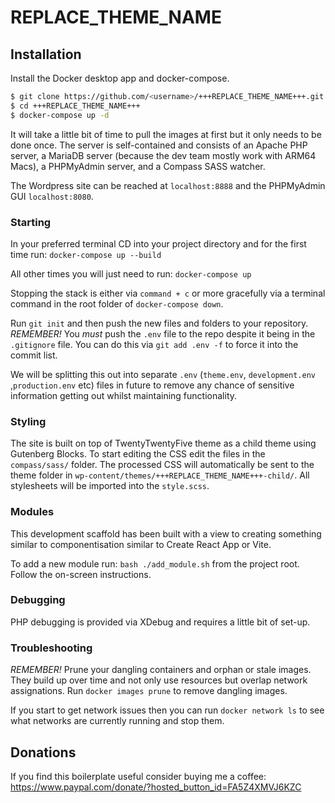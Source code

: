 # REPLACE_THEME_NAME

## Installation

Install the Docker desktop app and docker-compose.

```sh
$ git clone https://github.com/<username>/+++REPLACE_THEME_NAME+++.git
$ cd +++REPLACE_THEME_NAME+++
$ docker-compose up -d
```

It will take a little bit of time to pull the images at first but it only needs to be done once. The server is self-contained and consists of an Apache PHP server, a MariaDB server (because the dev team mostly work with ARM64 Macs), a PHPMyAdmin server, and a Compass SASS watcher.

The Wordpress site can be reached at `localhost:8888` and the PHPMyAdmin GUI `localhost:8080`.

### Starting

In your preferred terminal CD into your project directory and for the first time run: `docker-compose up --build`

All other times you will just need to run: `docker-compose up`

Stopping the stack is either via `command + c` or more gracefully via a terminal command in the root folder of `docker-compose down`.

Run `git init` and then push the new files and folders to your repository. *REMEMBER!* You *must* push the `.env` file to the repo despite it being in the `.gitignore` file. You can do this via `git add .env -f` to force it into the commit list.

We will be splitting this out into separate `.env` (`theme.env`, `development.env` ,`production.env` etc) files in future to remove any chance of sensitive information getting out whilst maintaining functionality.

### Styling

The site is built on top of TwentyTwentyFive theme as a child theme using Gutenberg Blocks. To start editing the CSS edit the files in the `compass/sass/` folder. The processed CSS will automatically be sent to the theme folder in `wp-content/themes/+++REPLACE_THEME_NAME+++-child/`. All stylesheets will be imported into the `style.scss`.

### Modules

This development scaffold has been built with a view to creating something similar to componentisation similar to Create React App or Vite.

To add a new module run: `bash ./add_module.sh` from the project root. Follow the on-screen instructions.

### Debugging

PHP debugging is provided via XDebug and requires a little bit of set-up.

### Troubleshooting

*REMEMBER!* Prune your dangling containers and orphan or stale images. They build up over time and not only use resources but overlap network assignations. Run `docker images prune` to remove dangling images.

If you start to get network issues then you can run `docker network ls` to see what networks are currently running and stop them.

## Donations

If you find this boilerplate useful consider buying me a coffee: https://www.paypal.com/donate/?hosted_button_id=FA5Z4XMVJ6KZC